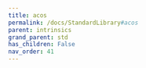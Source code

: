 ```yaml
---
title: acos
permalink: /docs/StandardLibrary#acos
parent: intrinsics
grand_parent: std
has_children: False
nav_order: 41
---
```

